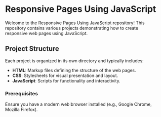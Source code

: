 # Responsive Pages Using JavaScript

Welcome to the Responsive Pages Using JavaScript repository! This repository contains various projects demonstrating how to create responsive web pages using JavaScript.

## Project Structure

Each project is organized in its own directory and typically includes:

- **HTML**: Markup files defining the structure of the web pages.
- **CSS**: Stylesheets for visual presentation and layout.
- **JavaScript**: Scripts for functionality and interactivity.

### Prerequisites
Ensure you have a modern web browser installed (e.g., Google Chrome, Mozilla Firefox).


